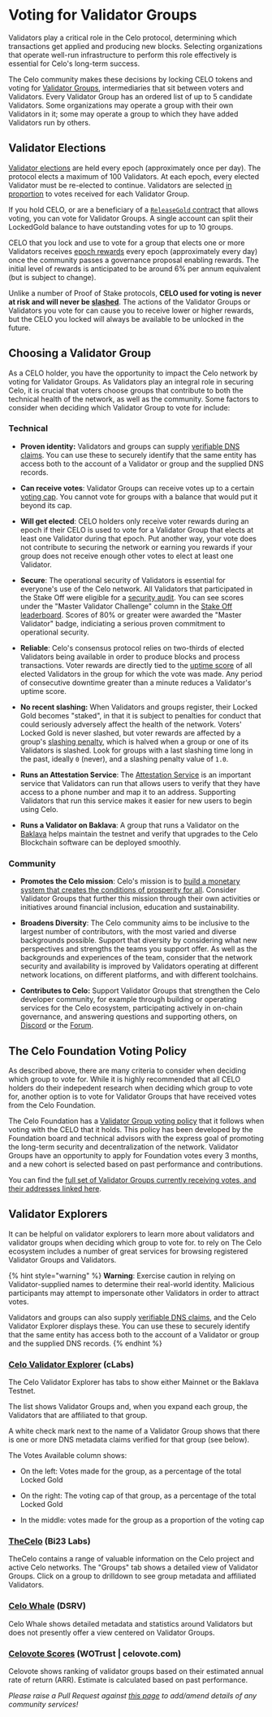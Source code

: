 # Voting for Validator Groups

Validators play a critical role in the Celo protocol, determining which transactions get applied and producing new blocks. Selecting organizations that operate well-run infrastructure to perform this role effectively is essential for Celo's long-term success.

The Celo community makes these decisions by locking CELO tokens and voting for [Validator Groups](../celo-codebase/protocol/proof-of-stake/validator-groups.md), intermediaries that sit between voters and Validators. Every Validator Group has an ordered list of up to 5 candidate Validators. Some organizations may operate a group with their own Validators in it; some may operate a group to which they have added Validators run by others.

## Validator Elections

[Validator elections](../celo-codebase/protocol/proof-of-stake/validator-elections.md) are held every epoch (approximately once per day). The protocol elects a maximum of 100 Validators. At each epoch, every elected Validator must be re-elected to continue. Validators are selected [in proportion](../celo-codebase/protocol/proof-of-stake/validator-elections.md#Running-the-Election) to votes received for each Validator Group.

If you hold CELO, or are a beneficiary of a [`ReleaseGold` contract](release-gold.md) that allows voting, you can vote for Validator Groups. A single account can split their LockedGold balance to have outstanding votes for up to 10 groups.

CELO that you lock and use to vote for a group that elects one or more Validators receives [epoch rewards](../celo-codebase/protocol/proof-of-stake/epoch-rewards.md) every epoch (approximately every day) once the community passes a governance proposal enabling rewards. The initial level of rewards is anticipated to be around 6% per annum equivalent (but is subject to change).

Unlike a number of Proof of Stake protocols, **CELO used for voting is never at risk and will never be [slashed](../glossary.md#slashing)**. The actions of the Validator Groups or Validators you vote for can cause you to receive lower or higher rewards, but the CELO you locked will always be available to be unlocked in the future.

## Choosing a Validator Group

As a CELO holder, you have the opportunity to impact the Celo network by voting for Validator Groups. As Validators play an integral role in securing Celo, it is crucial that voters choose groups that contribute to both the technical health of the network, as well as the community. Some factors to consider when deciding which Validator Group to vote for include:

### Technical

- **Proven identity:** Validators and groups can supply [verifiable DNS claims](../operations-manual/validator-explorer.md). You can use these to securely identify that the same entity has access both to the account of a Validator or group and the supplied DNS records.

- **Can receive votes**: Validator Groups can receive votes up to a certain [voting cap](../celo-codebase/protocol/proof-of-stake/validator-elections.md#group-voting-caps). You cannot vote for groups with a balance that would put it beyond its cap.

- **Will get elected**: CELO holders only receive voter rewards during an epoch if their CELO is used to vote for a Validator Group that elects at least one Validator during that epoch. Put another way, your vote does not contribute to securing the network or earning you rewards if your group does not receive enough other votes to elect at least one Validator.

- **Secure**: The operational security of Validators is essential for everyone's use of the Celo network. All Validators that participated in the Stake Off were eligible for a [security audit](https://medium.com/celoorg/the-celo-Validator-community-security-audits-and-lessons-learned-e67b78cd4123). You can see scores under the "Master Validator Challenge" column in the [Stake Off leaderboard](https://docs.google.com/spreadsheets/d/e/2PACX-1vQwk10o6YV0uriR8LuYfLqB1irjmOX_-L6Jljn3BtKlmz_R_TsUU8aI-pMqGVlu4HQKIQlQaFkUhsyl/pubhtml?gid=1970613133&single=true). Scores of 80% or greater were awarded the "Master Validator" badge, indiciating a serious proven commitment to operational security.

- **Reliable**: Celo's consensus protocol relies on two-thirds of elected Validators being available in order to produce blocks and process transactions. Voter rewards are directly tied to the [uptime score](../celo-codebase/protocol/proof-of-stake/validator-rewards.md#calculating-uptime-score) of all elected Validators in the group for which the vote was made. Any period of consecutive downtime greater than a minute reduces a Validator's uptime score.

- **No recent slashing:** When Validators and groups register, their Locked Gold becomes "staked", in that it is subject to penalties for conduct that could seriously adversely affect the health of the network. Voters' Locked Gold is never slashed, but voter rewards are affected by a group's [slashing penalty](../celo-codebase/protocol/proof-of-stake/validator-rewards.md#calculating-slashing-penalty), which is halved when a group or one of its Validators is slashed. Look for groups with a last slashing time long in the past, ideally `0` (never), and a slashing penalty value of `1.0`.

- **Runs an Attestation Service**: The [Attestation Service](../celo-codebase/protocol/identity/README.md) is an important service that Validators can run that allows users to verify that they have access to a phone number and map it to an address. Supporting Validators that run this service makes it easier for new users to begin using Celo.

- **Runs a Validator on Baklava**: A group that runs a Validator on the [Baklava](../getting-started/baklava-testnet.md) helps maintain the testnet and verify that upgrades to the Celo Blockchain software can be deployed smoothly.

### Community

- **Promotes the Celo mission**: Celo's mission is to [build a monetary system that creates the conditions of prosperity for all](https://medium.com/celoorg/an-introductory-guide-to-celo-b185c62d3067). Consider Validator Groups that further this mission through their own activities or initiatives around financial inclusion, education and sustainability.

- **Broadens Diversity**: The Celo community aims to be inclusive to the largest number of contributors, with the most varied and diverse backgrounds possible. Support that diversity by considering what new perspectives and strengths the teams you support offer. As well as the backgrounds and experiences of the team, consider that the network security and availability is improved by Validators operating at different network locations, on different platforms, and with different toolchains.

- **Contributes to Celo:** Support Validator Groups that strengthen the Celo developer community, for example through building or operating services for the Celo ecosystem, participating actively in on-chain governance, and answering questions and supporting others, on [Discord](https://chat.celo.org) or the [Forum](https://forum.celo.org).

## The Celo Foundation Voting Policy

As described above, there are many criteria to consider when deciding which group to vote for. While it is highly recommended that all CELO holders do their indepedent research when deciding which group to vote for, another option is to vote for Validator Groups that have received votes from the Celo Foundation.

The Celo Foundation has a [Validator Group voting policy](../operations-manual/celo-foundation-voting-policy.md) that it follows when voting with the CELO that it holds. This policy has been developed by the Foundation board and technical advisors with the express goal of promoting the long-term security and decentralization of the network. Validator Groups have an opportunity to apply for Foundation votes every 3 months, and a new cohort is selected based on past performance and contributions. 

You can find the [full set of Validator Groups currently receiving votes, and their addresses linked here](https://docs.google.com/spreadsheets/d/1ltVNkQfXW3lIZxXU52R3IXeD6w21oacWFVb3a-FYRBY/edit?usp=sharing).

## Validator Explorers

It can be helpful on validator explorers to learn more about validators and validator groups when deciding which group to vote for. to rely on The Celo ecosystem includes a number of great services for browsing registered Validator Groups and Validators.

{% hint style="warning" %}
**Warning**: Exercise caution in relying on Validator-supplied names to determine their real-world identity. Malicious participants may attempt to impersonate other Validators in order to attract votes.

Validators and groups can also supply [verifiable DNS claims](../operations-manual/validator-explorer.md), and the Celo Validator Explorer displays these. You can use these to securely identify that the same entity has access both to the account of a Validator or group and the supplied DNS records.
{% endhint %}

### [Celo Validator Explorer](https://validators.celo.org) (cLabs)

The Celo Validator Explorer has tabs to show either Mainnet or the Baklava Testnet.

The list shows Validator Groups and, when you expand each group, the Validators that are affiliated to that group.

A white check mark next to the name of a Validator Group shows that there is one or more DNS metadata claims verified for that group (see below).

The Votes Available column shows:

- On the left: Votes made for the group, as a percentage of the total Locked Gold

- On the right: The voting cap of that group, as a percentage of the total Locked Gold

- In the middle: votes made for the group as a proportion of the voting cap

### [TheCelo](https://thecelo.com) (Bi23 Labs)

TheCelo contains a range of valuable information on the Celo project and active Celo networks. The "Groups" tab shows a detailed view of Validator Groups. Click on a group to drilldown to see group metadata and affiliated Validators.

### [Celo Whale](https://celowhale.com) (DSRV)

Celo Whale shows detailed metadata and statistics around Validators but does not presently offer a view centered on Validator Groups.

### [Celovote Scores](https://celovote.com/scores) (WOTrust | celovote.com)

Celovote shows ranking of validator groups based on their estimated annual rate of return (ARR). Estimate is calculated based on past performance.

_Please raise a Pull Request against [this page](https://github.com/celo-org/celo-monorepo/blob/master/packages/docs/celo-holder-guide/voting-validators.md) to add/amend details of any community services!_
